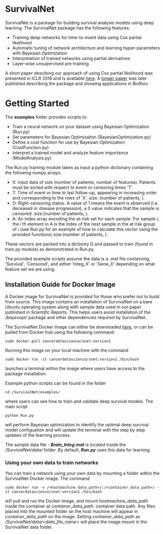 # SurvivalNet
SurvivalNet is a package for building survival analysis models using deep learning. The SurvivalNet package has the following features:

* Training deep networks for time-to-event data using Cox partial likelihood
* Automatic tuning of network architecture and learning hyper-parameters with Bayesian Optimization
* Interpretation of trained networks using partial derivatives
* Layer-wise unsupervised pre-training

A short paper descibing our approach of using Cox partial likelihood was presented in ICLR 2016 and is available [here](https://arxiv.org/pdf/1609.08663.pdf). A [longer paper](https://doi.org/10.1101/131367) was later published describing the package and showing applications in BioRxiv.

# Getting Started
The **examples** folder provides scripts to:

* Train a neural network on your dataset using Bayesian Optimization (Run.py)
* Set parameters for Bayesian Optimizaiton (BayesianOptimization.py)
* Define a cost function for use by Bayesian Optimization (CostFunction.py)
* Interpret a trained model and analyze feature importance (ModelAnalysis.py)

The Run.py training module takes as input a python dictionary containing the following numpy arrays:
* X: input data of size (number of patients, number of features). Patients must be sorted with respect to event or censoring times 'T'.
* T: Time of event or time to last follow-up, appearing in increasing order and corresponding to the rows of 'X'. size: (number of patients, ).
* O: Right-censoring status. A value of 1 means the event is observed (i.e. deceased or disease progression), a 0 value indicates that the sample is censored. size:(number of patients, ).
* A: An index array encoding the at-risk set for each sample. For sample _i_, the _i_ th element in A is the index of the next sample in the at risk group of _i_ (see Run.py for an example of how to calculate this vector using the provided functions) size:(number of patients, ).

These vectors are packed into a dictionty D and passed to train (found in train.py module) as demonstrated in Run.py.

The provided example scripts assume the data is a .mat file containinig, 'Survival', 'Censored', and either 'Integ\_X' or 'Gene\_X' depending on what feature set we are using.

## Installation Guide for Docker Image

A Docker image for SurvivalNet is provided for those who prefer not to build from source. This image contains an installation of SurvivalNet on a bare Ubuntu operating system along with sample data used in our paper published in *Scientific Reports*. This helps users avoid installation of the */bayesopt/* package and other dependencies required by SurvivalNet.

The SurvivalNet Docker Image can either be downloaded [here](https://hub.docker.com/r/cancerdatascience/snet/), or can be pulled from Docker hub using the following command:
    
    sudo docker pull cancerdatascience/snet:version1

Running this image on your local machine with the command
    
    sudo docker run -it cancerdatascience/snet:version1 /bin/bash

launches a terminal within the image where users have access to the package installation. 

Example python scripts can be found in the folder 
    
    cd /SurvivalNet/examples/ 

where users can see how to train and validate deep survival models. The main script
    
    python Run.py
    
will perform Bayesian optimization to identify the optimal deep survival model configuation and will update the terminal with the step by step updates of the learning process.

The sample data file - ***Brain_Integ.mat*** is located inside the */SurvivalNet/data/* folder. By default, ***Run.py*** uses this data for learning.


### Using your own data to train networks

You can train a network using your own data by mounting a folder within the SurvivalNet Docker image. The command

    sudo docker run -v /<hostmachine_data_path>/:/<container_data_path>/ -it cancerdatascience/snet:version1 /bin/bash
    
will pull and run the Docker image, and mount *hostmachine_data_path* inside the container at *container_data_path*.  container data path. Any files placed into the mounted folder on the host machine will appear in *container_data_path* on the image. Setting *container_data_path* as */SurvivalNet/data/<data_file_name>* will place the image mount in the SurvivalNet data folder. 
  
